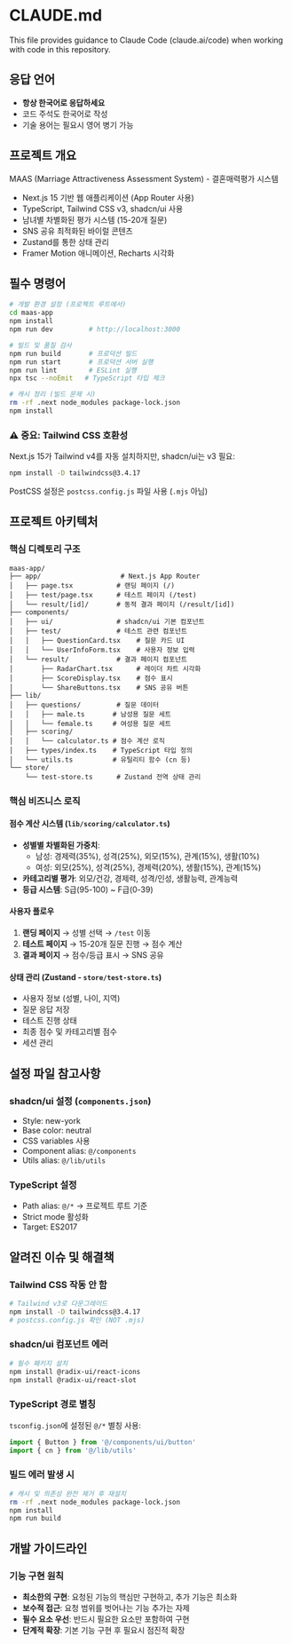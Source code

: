 # CLAUDE.md

This file provides guidance to Claude Code (claude.ai/code) when working with code in this repository.

## 응답 언어
- **항상 한국어로 응답하세요**
- 코드 주석도 한국어로 작성
- 기술 용어는 필요시 영어 병기 가능

## 프로젝트 개요

MAAS (Marriage Attractiveness Assessment System) - 결혼매력평가 시스템
- Next.js 15 기반 웹 애플리케이션 (App Router 사용)
- TypeScript, Tailwind CSS v3, shadcn/ui 사용
- 남녀별 차별화된 평가 시스템 (15-20개 질문)
- SNS 공유 최적화된 바이럴 콘텐츠
- Zustand를 통한 상태 관리
- Framer Motion 애니메이션, Recharts 시각화

## 필수 명령어

```bash
# 개발 환경 설정 (프로젝트 루트에서)
cd maas-app
npm install
npm run dev         # http://localhost:3000

# 빌드 및 품질 검사
npm run build       # 프로덕션 빌드
npm run start       # 프로덕션 서버 실행
npm run lint        # ESLint 실행
npx tsc --noEmit   # TypeScript 타입 체크

# 캐시 정리 (빌드 문제 시)
rm -rf .next node_modules package-lock.json
npm install
```

### ⚠️ 중요: Tailwind CSS 호환성
Next.js 15가 Tailwind v4를 자동 설치하지만, shadcn/ui는 v3 필요:
```bash
npm install -D tailwindcss@3.4.17
```
PostCSS 설정은 `postcss.config.js` 파일 사용 (`.mjs` 아님)

## 프로젝트 아키텍처

### 핵심 디렉토리 구조
```
maas-app/
├── app/                    # Next.js App Router
│   ├── page.tsx           # 랜딩 페이지 (/)
│   ├── test/page.tsx      # 테스트 페이지 (/test)
│   └── result/[id]/       # 동적 결과 페이지 (/result/[id])
├── components/
│   ├── ui/                # shadcn/ui 기본 컴포넌트
│   ├── test/              # 테스트 관련 컴포넌트
│   │   ├── QuestionCard.tsx    # 질문 카드 UI
│   │   └── UserInfoForm.tsx    # 사용자 정보 입력
│   └── result/            # 결과 페이지 컴포넌트
│       ├── RadarChart.tsx      # 레이더 차트 시각화
│       ├── ScoreDisplay.tsx    # 점수 표시
│       └── ShareButtons.tsx    # SNS 공유 버튼
├── lib/
│   ├── questions/         # 질문 데이터
│   │   ├── male.ts       # 남성용 질문 세트
│   │   └── female.ts     # 여성용 질문 세트
│   ├── scoring/
│   │   └── calculator.ts # 점수 계산 로직
│   ├── types/index.ts    # TypeScript 타입 정의
│   └── utils.ts          # 유틸리티 함수 (cn 등)
└── store/
    └── test-store.ts      # Zustand 전역 상태 관리
```

### 핵심 비즈니스 로직

#### 점수 계산 시스템 (`lib/scoring/calculator.ts`)
- **성별별 차별화된 가중치**:
  - 남성: 경제력(35%), 성격(25%), 외모(15%), 관계(15%), 생활(10%)
  - 여성: 외모(25%), 성격(25%), 경제력(20%), 생활(15%), 관계(15%)
- **카테고리별 평가**: 외모/건강, 경제력, 성격/인성, 생활능력, 관계능력
- **등급 시스템**: S급(95-100) ~ F급(0-39)

#### 사용자 플로우
1. **랜딩 페이지** → 성별 선택 → `/test` 이동
2. **테스트 페이지** → 15-20개 질문 진행 → 점수 계산
3. **결과 페이지** → 점수/등급 표시 → SNS 공유

#### 상태 관리 (Zustand - `store/test-store.ts`)
- 사용자 정보 (성별, 나이, 지역)
- 질문 응답 저장
- 테스트 진행 상태
- 최종 점수 및 카테고리별 점수
- 세션 관리

## 설정 파일 참고사항

### shadcn/ui 설정 (`components.json`)
- Style: new-york
- Base color: neutral
- CSS variables 사용
- Component alias: `@/components`
- Utils alias: `@/lib/utils`

### TypeScript 설정
- Path alias: `@/*` → 프로젝트 루트 기준
- Strict mode 활성화
- Target: ES2017

## 알려진 이슈 및 해결책

### Tailwind CSS 작동 안 함
```bash
# Tailwind v3로 다운그레이드
npm install -D tailwindcss@3.4.17
# postcss.config.js 확인 (NOT .mjs)
```

### shadcn/ui 컴포넌트 에러
```bash
# 필수 패키지 설치
npm install @radix-ui/react-icons
npm install @radix-ui/react-slot
```

### TypeScript 경로 별칭
`tsconfig.json`에 설정된 `@/*` 별칭 사용:
```typescript
import { Button } from '@/components/ui/button'
import { cn } from '@/lib/utils'
```

### 빌드 에러 발생 시
```bash
# 캐시 및 의존성 완전 제거 후 재설치
rm -rf .next node_modules package-lock.json
npm install
npm run build
```

## 개발 가이드라인

### 기능 구현 원칙
- **최소한의 구현**: 요청된 기능의 핵심만 구현하고, 추가 기능은 최소화
- **보수적 접근**: 요청 범위를 벗어나는 기능 추가는 자제
- **필수 요소 우선**: 반드시 필요한 요소만 포함하여 구현
- **단계적 확장**: 기본 기능 구현 후 필요시 점진적 확장